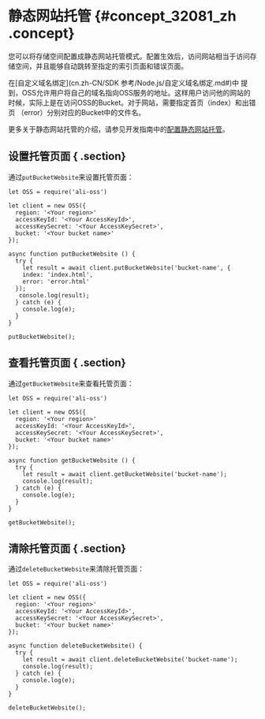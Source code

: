 # 静态网站托管 {#concept_32081_zh .concept}

您可以将存储空间配置成静态网站托管模式。配置生效后，访问网站相当于访问存储空间，并且能够自动跳转至指定的索引页面和错误页面。

在[自定义域名绑定](cn.zh-CN/SDK 参考/Node.js/自定义域名绑定.md#)中 提到，OSS允许用户将自己的域名指向OSS服务的地址。这样用户访问他的网站的 时候，实际上是在访问OSS的Bucket。对于网站，需要指定首页（index）和出错页 （error）分别对应的Bucket中的文件名。

更多关于静态网站托管的介绍，请参见开发指南中的[配置静态网站托管](../../../../cn.zh-CN/开发指南/静态网站托管/配置静态网站托管.md#)。

## 设置托管页面 { .section}

通过`putBucketWebsite`来设置托管页面：

```language-js
let OSS = require('ali-oss')

let client = new OSS({
  region: '<Your region>'
  accessKeyId: '<Your AccessKeyId>',
  accessKeySecret: '<Your AccessKeySecret>',
  bucket: '<Your bucket name>'
});

async function putBucketWebsite () {
  try {
    let result = await client.putBucketWebsite('bucket-name', {
    index: 'index.html',
    error: 'error.html'
  });
   console.log(result);
  } catch (e) {
    console.log(e);
  }
}

putBucketWebsite();

```

## 查看托管页面 { .section}

通过`getBucketWebsite`来查看托管页面：

```language-js
let OSS = require('ali-oss')

let client = new OSS({
  region: '<Your region>'
  accessKeyId: '<Your AccessKeyId>',
  accessKeySecret: '<Your AccessKeySecret>',
  bucket: '<Your bucket name>'
});

async function getBucketWebsite () {
  try {
    let result = await client.getBucketWebsite('bucket-name');
    console.log(result);
  } catch (e) {
    console.log(e);
  }
}

getBucketWebsite();

```

## 清除托管页面 { .section}

通过`deleteBucketWebsite`来清除托管页面：

```language-js
let OSS = require('ali-oss')

let client = new OSS({
  region: '<Your region>'
  accessKeyId: '<Your AccessKeyId>',
  accessKeySecret: '<Your AccessKeySecret>',
  bucket: '<Your bucket name>'
});

async function deleteBucketWebsite() {
  try {
    let result = await client.deleteBucketWebsite('bucket-name');
    console.log(result);
  } catch (e) {
    console.log(e);
  }
}

deleteBucketWebsite();

```

